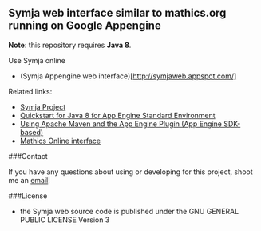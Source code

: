 ## Symja web interface similar to mathics.org running on Google Appengine 

**Note**: this repository requires **Java 8**. 

Use Symja online

* (Symja Appengine web interface)[http://symjaweb.appspot.com/]

Related links:

* [Symja Project](https://bitbucket.org/axelclk/symja_android_library)  
* [Quickstart for Java 8 for App Engine Standard Environment](https://cloud.google.com/appengine/docs/standard/java/quickstart-java8)
* [Using Apache Maven and the App Engine Plugin (App Engine SDK-based) ](https://cloud.google.com/appengine/docs/standard/java/tools/maven)
* [Mathics Online interface](http://mathics.github.io/)

###Contact

If you have any questions about using or developing for this project, shoot me an [email][1]!

###License

* the Symja web source code is published under the GNU GENERAL PUBLIC LICENSE Version 3 

[1]: mailto:axelclk@gmail.com 
